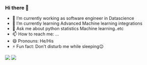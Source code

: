 ### Hi there 👋
- 🔭 I’m currently working as software engineer in Datascience
- 🌱 I’m currently learning Advanced Machine learning integrations
- 💬 Ask me about python statistics Machine learning..etc
- 📫 How to reach me: ...
- 😄 Pronouns: He/His
- ⚡ Fun fact: Don't disturb me while sleeping😉
<img src ='https://github-readme-stats.vercel.app/api?username=akpythonyt&show_icons=true&theme=dark'>
<img src ='https://github-readme-stats.vercel.app/api/top-langs/?username=akpythonyt&layout=compact&theme=dark'>
